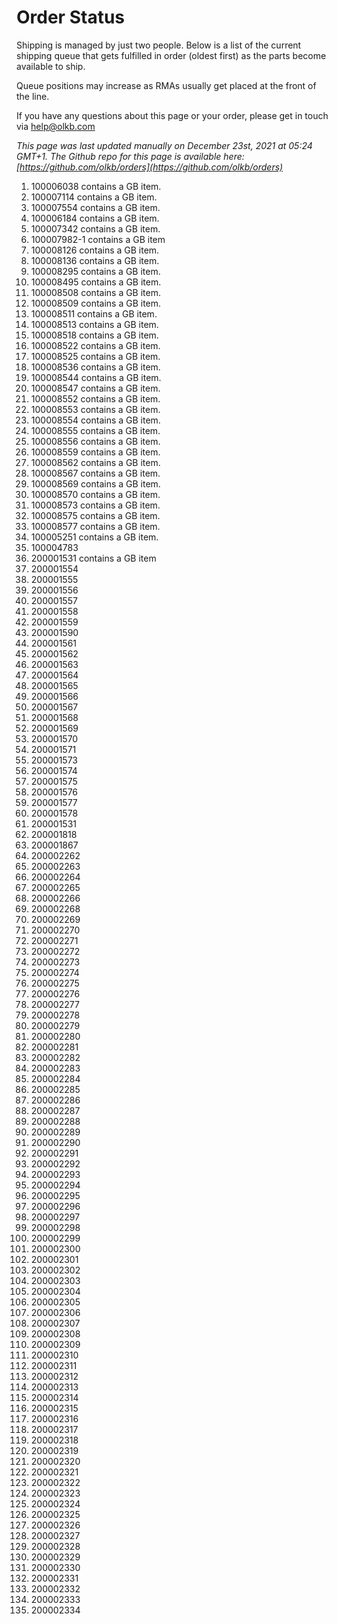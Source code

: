 # Order Status

Shipping is managed by just two people. Below is a list of the current shipping queue that gets fulfilled in order (oldest first) as the parts become available to ship.

Queue positions may increase as RMAs usually get placed at the front of the line.

If you have any questions about this page or your order, please get in touch via help@olkb.com

*This page was last updated manually on December 23st, 2021 at 05:24 GMT+1. The Github repo for this page is available here: [https://github.com/olkb/orders](https://github.com/olkb/orders)*

 1. 100006038 contains a GB item.
 2. 100007114 contains a GB item.
 3. 100007554 contains a GB item.
 4. 100006184 contains a GB item.
 5. 100007342 contains a GB item.
 6. 100007982-1 contains a GB item
 7. 100008126 contains a GB item.
 8. 100008136 contains a GB item.
 9. 100008295 contains a GB item.
 10. 100008495 contains a GB item.
 11. 100008508 contains a GB item.
 12. 100008509 contains a GB item.
 13. 100008511 contains a GB item.
 14. 100008513 contains a GB item.
 15. 100008518 contains a GB item.
 16. 100008522 contains a GB item.
 17. 100008525 contains a GB item.
 18. 100008536 contains a GB item.
 19. 100008544 contains a GB item.
 20. 100008547 contains a GB item.
 21. 100008552 contains a GB item.
 22. 100008553 contains a GB item.
 23. 100008554 contains a GB item.
 24. 100008555 contains a GB item.
 25. 100008556 contains a GB item.
 26. 100008559 contains a GB item.
 27. 100008562 contains a GB item.
 28. 100008567 contains a GB item.
 29. 100008569 contains a GB item.
 30. 100008570 contains a GB item.
 31. 100008573 contains a GB item.
 32. 100008575 contains a GB item.
 33. 100008577 contains a GB item.
 34. 100005251 contains a GB item.
 35. 100004783
 36. 200001531 contains a GB item
 37. 200001554
 38. 200001555
 39. 200001556
 40. 200001557
 41. 200001558
 42. 200001559
 43. 200001590
 44. 200001561
 45. 200001562
 46. 200001563
 47. 200001564
 48. 200001565
 49. 200001566
 50. 200001567
 51. 200001568
 52. 200001569
 53. 200001570
 54. 200001571
 55. 200001573
 56. 200001574
 57. 200001575
 58. 200001576
 59. 200001577
 60. 200001578
 61. 200001531
 62. 200001818
 63. 200001867
 64. 200002262
 65. 200002263
 66. 200002264
 67. 200002265
 68. 200002266
 69. 200002268
 70. 200002269
 71. 200002270
 72. 200002271
 73. 200002272
 74. 200002273
 75. 200002274
 76. 200002275
 77. 200002276
 78. 200002277
 79. 200002278
 80. 200002279
 81. 200002280
 82. 200002281
 83. 200002282
 84. 200002283
 85. 200002284
 86. 200002285
 87. 200002286
 88. 200002287
 89. 200002288
 90. 200002289
 91. 200002290
 92. 200002291
 93. 200002292
 94. 200002293
 95. 200002294
 96. 200002295
 97. 200002296
 98. 200002297
 99. 200002298
 100. 200002299
 101. 200002300
 102. 200002301
 103. 200002302
 104. 200002303
 105. 200002304
 106. 200002305
 107. 200002306
 108. 200002307
 109. 200002308
 110. 200002309
 111. 200002310
 112. 200002311
 113. 200002312
 114. 200002313
 115. 200002314
 116. 200002315
 117. 200002316
 118. 200002317
 119. 200002318
 120. 200002319
 121. 200002320
 122. 200002321
 123. 200002322
 124. 200002323
 125. 200002324
 126. 200002325
 127. 200002326
 128. 200002327
 129. 200002328
 130. 200002329
 131. 200002330
 132. 200002331
 133. 200002332
 134. 200002333
 135. 200002334
